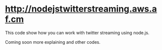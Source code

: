 http://nodejstwitterstreaming.aws.af.cm
=================================
This code show how you can work with twitter streaming using node.js.

Coming soon more explaining and other codes.

